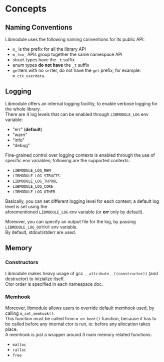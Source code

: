 # Concepts

## Naming Conventions

Libmodule uses the following naming conventions for its public API:  

* `m_` is the prefix for all the library API  
* `m_foo_` APIs group together the same namespace API  
* struct types have the `_t` suffix  
* enum types **do not have** the `_t` suffix  
* `get`ters with no `set`ter, do not have the `get` prefix; for example: `m_ctx_userdata`.

## Logging

Libmodule offers an internal logging facility, to enable verbose logging for the whole library.  
There are 4 log levels that can be enabled through `LIBMODULE_LOG` env variable:  

* "err" (**default**)  
* "warn"  
* "info"  
* "debug"  

Fine-grained control over logging contexts is enabled through the use of specific env variables; following are the supported contexts:  

* `LIBMODULE_LOG_MEM`
* `LIBMODULE_LOG_STRUCTS`
* `LIBMODULE_LOG_THPOOL`
* `LIBMODULE_LOG_CORE`
* `LIBMODULE_LOG_OTHER`

Basically, you can set different logging level for each context; a default log level is set using the  
aforementioned `LIBMODULE_LOG` env variable (or **err** only by default).

Moreover, you can specify an output file for the log, by passing `LIBMODULE_LOG_OUTPUT` env variable.  
By default, stdout/stderr are used.

## Memory

### Constructors

Libmodule makes heavy usage of gcc `__attribute__((constructor))` (and destructor) to inizialize itself.  
Ctor order is specified in each namespace doc.  

### Memhook

Moreover, libmodule allows users to override default memhook used, by calling `m_set_memhook()`.  
This function must be called from `m_on_boot()` function, because it has to be called before any internal ctor is run, ie: before any allocation takes place.  
A memhook is just a wrapper around 3 main memory related functions:  

* `malloc`  
* `calloc`  
* `free`  

